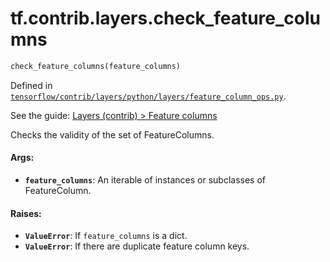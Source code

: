 <div itemscope itemtype="http://developers.google.com/ReferenceObject">
<meta itemprop="name" content="tf.contrib.layers.check_feature_columns" />
</div>

# tf.contrib.layers.check_feature_columns

``` python
check_feature_columns(feature_columns)
```



Defined in [`tensorflow/contrib/layers/python/layers/feature_column_ops.py`](https://www.tensorflow.org/code/tensorflow/contrib/layers/python/layers/feature_column_ops.py).

See the guide: [Layers (contrib) > Feature columns](../../../../../api_guides/python/contrib.layers.md#Feature_columns)

Checks the validity of the set of FeatureColumns.

#### Args:

* <b>`feature_columns`</b>: An iterable of instances or subclasses of FeatureColumn.


#### Raises:

* <b>`ValueError`</b>: If `feature_columns` is a dict.
* <b>`ValueError`</b>: If there are duplicate feature column keys.